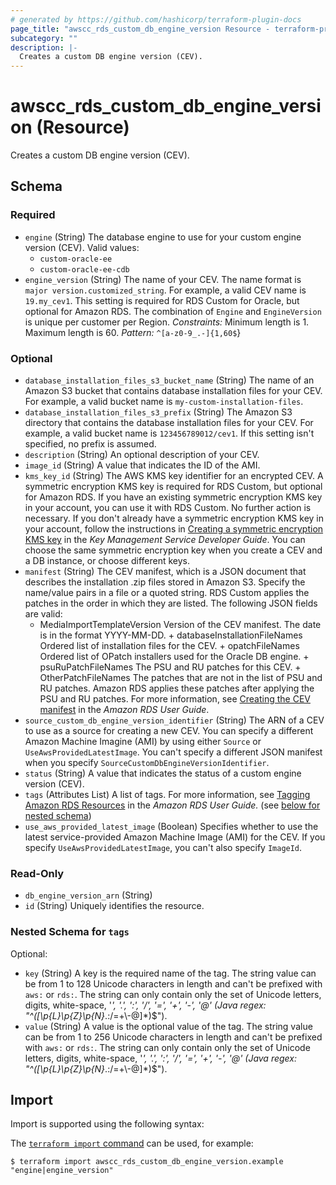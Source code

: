 ```yaml
---
# generated by https://github.com/hashicorp/terraform-plugin-docs
page_title: "awscc_rds_custom_db_engine_version Resource - terraform-provider-awscc"
subcategory: ""
description: |-
  Creates a custom DB engine version (CEV).
---
```


# awscc_rds_custom_db_engine_version (Resource)

Creates a custom DB engine version (CEV).



<!-- schema generated by tfplugindocs -->
## Schema

### Required

- `engine` (String) The database engine to use for your custom engine version (CEV).
 Valid values:
  +   ``custom-oracle-ee`` 
  +   ``custom-oracle-ee-cdb``
- `engine_version` (String) The name of your CEV. The name format is ``major version.customized_string``. For example, a valid CEV name is ``19.my_cev1``. This setting is required for RDS Custom for Oracle, but optional for Amazon RDS. The combination of ``Engine`` and ``EngineVersion`` is unique per customer per Region.
  *Constraints:* Minimum length is 1. Maximum length is 60.
  *Pattern:* ``^[a-z0-9_.-]{1,60$``}

### Optional

- `database_installation_files_s3_bucket_name` (String) The name of an Amazon S3 bucket that contains database installation files for your CEV. For example, a valid bucket name is ``my-custom-installation-files``.
- `database_installation_files_s3_prefix` (String) The Amazon S3 directory that contains the database installation files for your CEV. For example, a valid bucket name is ``123456789012/cev1``. If this setting isn't specified, no prefix is assumed.
- `description` (String) An optional description of your CEV.
- `image_id` (String) A value that indicates the ID of the AMI.
- `kms_key_id` (String) The AWS KMS key identifier for an encrypted CEV. A symmetric encryption KMS key is required for RDS Custom, but optional for Amazon RDS.
 If you have an existing symmetric encryption KMS key in your account, you can use it with RDS Custom. No further action is necessary. If you don't already have a symmetric encryption KMS key in your account, follow the instructions in [Creating a symmetric encryption KMS key](https://docs.aws.amazon.com/kms/latest/developerguide/create-keys.html#create-symmetric-cmk) in the *Key Management Service Developer Guide*.
 You can choose the same symmetric encryption key when you create a CEV and a DB instance, or choose different keys.
- `manifest` (String) The CEV manifest, which is a JSON document that describes the installation .zip files stored in Amazon S3. Specify the name/value pairs in a file or a quoted string. RDS Custom applies the patches in the order in which they are listed.
 The following JSON fields are valid:
  + MediaImportTemplateVersion Version of the CEV manifest. The date is in the format YYYY-MM-DD. + databaseInstallationFileNames Ordered list of installation files for the CEV. + opatchFileNames Ordered list of OPatch installers used for the Oracle DB engine. + psuRuPatchFileNames The PSU and RU patches for this CEV. + OtherPatchFileNames The patches that are not in the list of PSU and RU patches. Amazon RDS applies these patches after applying the PSU and RU patches. 
 For more information, see [Creating the CEV manifest](https://docs.aws.amazon.com/AmazonRDS/latest/UserGuide/custom-cev.html#custom-cev.preparing.manifest) in the *Amazon RDS User Guide*.
- `source_custom_db_engine_version_identifier` (String) The ARN of a CEV to use as a source for creating a new CEV. You can specify a different Amazon Machine Imagine (AMI) by using either ``Source`` or ``UseAwsProvidedLatestImage``. You can't specify a different JSON manifest when you specify ``SourceCustomDbEngineVersionIdentifier``.
- `status` (String) A value that indicates the status of a custom engine version (CEV).
- `tags` (Attributes List) A list of tags. For more information, see [Tagging Amazon RDS Resources](https://docs.aws.amazon.com/AmazonRDS/latest/UserGuide/USER_Tagging.html) in the *Amazon RDS User Guide.* (see [below for nested schema](#nestedatt--tags))
- `use_aws_provided_latest_image` (Boolean) Specifies whether to use the latest service-provided Amazon Machine Image (AMI) for the CEV. If you specify ``UseAwsProvidedLatestImage``, you can't also specify ``ImageId``.

### Read-Only

- `db_engine_version_arn` (String)
- `id` (String) Uniquely identifies the resource.

<a id="nestedatt--tags"></a>
### Nested Schema for `tags`

Optional:

- `key` (String) A key is the required name of the tag. The string value can be from 1 to 128 Unicode characters in length and can't be prefixed with ``aws:`` or ``rds:``. The string can only contain only the set of Unicode letters, digits, white-space, '_', '.', ':', '/', '=', '+', '-', '@' (Java regex: "^([\\p{L}\\p{Z}\\p{N}_.:/=+\\-@]*)$").
- `value` (String) A value is the optional value of the tag. The string value can be from 1 to 256 Unicode characters in length and can't be prefixed with ``aws:`` or ``rds:``. The string can only contain only the set of Unicode letters, digits, white-space, '_', '.', ':', '/', '=', '+', '-', '@' (Java regex: "^([\\p{L}\\p{Z}\\p{N}_.:/=+\\-@]*)$").

## Import

Import is supported using the following syntax:

The [`terraform import` command](https://developer.hashicorp.com/terraform/cli/commands/import) can be used, for example:

```shell
$ terraform import awscc_rds_custom_db_engine_version.example "engine|engine_version"
```
